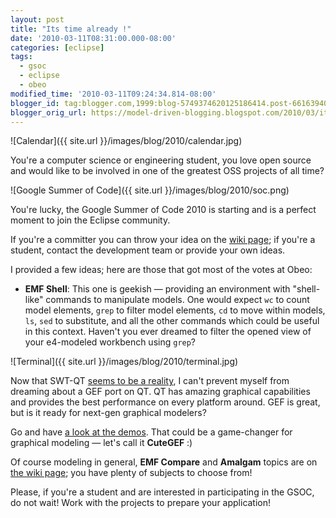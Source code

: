 ```yaml
---
layout: post
title: "Its time already !"
date: '2010-03-11T08:31:00.000-08:00'
categories: [eclipse]
tags:
  - gsoc
  - eclipse
  - obeo
modified_time: '2010-03-11T09:24:34.814-08:00'
blogger_id: tag:blogger.com,1999:blog-5749374620125186414.post-6616394046927386636
blogger_orig_url: https://model-driven-blogging.blogspot.com/2010/03/its-time-already.html
---
```


![Calendar]({{ site.url }}/images/blog/2010/calendar.jpg)

You're a computer science or engineering student, you love open source and would like to be involved in one of the greatest OSS projects of all time?

![Google Summer of Code]({{ site.url }}/images/blog/2010/soc.png)

You're lucky, the Google Summer of Code 2010 is starting and is a perfect moment to join the Eclipse community.

If you're a committer you can throw your idea on the [wiki page](https://wiki.eclipse.org/Google_Summer_of_Code_2010_Ideas); if you're a student, contact the development team or provide your own ideas.

I provided a few ideas; here are those that got most of the votes at Obeo:

- **EMF Shell**: This one is geekish — providing an environment with "shell-like" commands to manipulate models. One would expect `wc` to count model elements, `grep` to filter model elements, `cd` to move within models, `ls`, `sed` to substitute, and all the other commands which could be useful in this context. Haven't you ever dreamed to filter the opened view of your e4-modeled workbench using `grep`?

![Terminal]({{ site.url }}/images/blog/2010/terminal.jpg)

Now that SWT-QT [seems to be a reality](https://www.compeople.eu/blog/?cat=4), I can't prevent myself from dreaming about a GEF port on QT. QT has amazing graphical capabilities and provides the best performance on every platform around. GEF is great, but is it ready for next-gen graphical modelers?

Go and have [a look at the demos](https://doc.qt.nokia.com/4.6/examples.html). That could be a game-changer for graphical modeling — let's call it **CuteGEF** :)

Of course modeling in general, **EMF Compare** and **Amalgam** topics are on [the wiki page](https://wiki.eclipse.org/Google_Summer_of_Code_2010_Ideas); you have plenty of subjects to choose from!

Please, if you're a student and are interested in participating in the GSOC, do not wait! Work with the projects to prepare your application!
